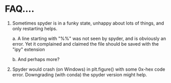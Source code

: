 # FAQ....

1. Sometimes spyder is in a funky state, unhappy about lots of things, and only restarting helps.

   a. A line starting with "%%" was not seen by spyder, and is obviously an error. Yet it complained
      and claimed the file should be saved with the "ipy" extension

   b. And perhaps more?


2. Spyder would crash (on Windows) in plt.figure() with some 0x-hex code error. Downgrading (with conda)
   the spyder version might help.
